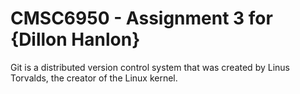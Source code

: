 # CMSC6950 - Assignment 3 for {Dillon Hanlon}

Git is a distributed version control system that was created by
Linus Torvalds, the creator of the Linux kernel. 